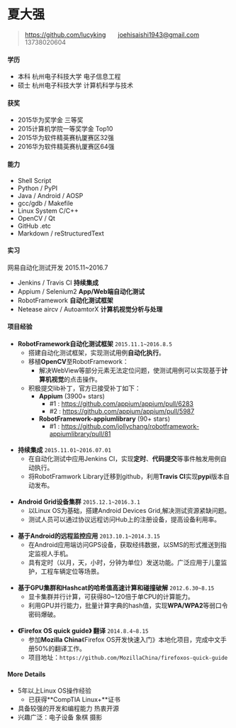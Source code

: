 # 夏大强 #
>https://github.com/lucyking &nbsp;&nbsp;&nbsp;&nbsp;&nbsp;  joehisaishi1943@gmail.com &nbsp;&nbsp;&nbsp;&nbsp;&nbsp;  13738020604 

  
#### 学历 ####
- 本科 杭州电子科技大学 电子信息工程 
- 硕士 杭州电子科技大学 计算机科学与技术

#### 获奖 ####
- 2015华为奖学金 三等奖
- 2015计算机学院一等奖学金 Top10 
- 2015华为软件精英赛杭厦赛区32强
- 2016华为软件精英赛杭厦赛区64强

#### 能力 #####
- Shell Script
- Python / PyPI
- Java / Android / AOSP
- gcc/gdb / Makefile
- Linux System C/C++
- OpenCV / Qt
- GitHub .etc 
- Markdown / reStructuredText  

#### 实习 ####
网易自动化测试开发 2015.11~2016.7

- Jenkins / Travis CI  **持续集成**
- Appium / Selenium2   **App/Web端自动化测试**
- RobotFramework **自动化测试框架**
- Netease aircv / AutoamtorX **计算机视觉分析与处理**

#### 项目经验
- **RobotFramework自动化测试框架** ```2015.11.1~2016.8.5```  
	- 搭建自动化测试框架，实现测试用例**自动化执行**。
	- 移植**OpenCV**至RobotFramework：
		- 解决WebView等部分元素无法定位问题，使测试用例可以实现基于**计算机视觉**的点击操作。	
	- 积极提交lib补丁，官方已接受补丁如下：
		- **Appium** (3900+ stars)
		    - #1 : https://github.com/appium/appium/pull/6283
		    - #2 : https://github.com/appium/appium/pull/5987
		- **RobotFramework-appiumlibrary** (90+ stars)
		    - #1 : https://github.com/jollychang/robotframework-appiumlibrary/pull/81  <br><br>
- **持续集成**  ```2015.11.01~2016.07.01```
	- 在自动化测试中应用Jenkins CI，实现**定时**、**代码提交**等事件触发用例自动执行。
	- 将RobotFramwork Library迁移到github，利用**Travis CI**实现**pypi**版本自动发布。	<br><br>
- **Android Grid设备集群**  ```2015.12.1~2016.3.1```   
	- 以Linux OS为基础，搭建Android Devices Grid,解决测试资源紧缺问题。
	- 测试人员可以通过协议远程访问Hub上的注册设备，提高设备利用率。<br><br>
- **基于Android的远程监控应用**  ```2013.10.1~2014.3.15```
	- 在Android应用端访问GPS设备，获取经纬数据，以SMS的形式推送到指定监视人手机。
	- 具有定时（以月，天，小时，分钟为单位）发送功能。广泛应用于儿童监护，工程车辆定位等场景。<br><br> 
- **基于GPU集群和Hashcat的哈希值高速计算和碰撞破解**  ```2012.6.30~8.15```
	- 显卡集群并行计算，可获得80~120倍于单CPU的计算能力。
	- 利用GPU并行能力，批量计算字典的hash值，实现**WPA/WPA2**等弱口令密码爆破。 <br><br>
- **《Firefox OS quick guide》 翻译** ```2014.8.4~8.15```
	- 参加**Mozilla China**《Firefox OS开发快速入门》本地化项目，完成中文手册50%的翻译工作。
	- 项目地址：```https://github.com/MozillaChina/firefoxos-quick-guide``` 

#### More Details ####
- 5年以上Linux OS操作经验
    - 已获得**CompTIA Linux+**证书 
- 具备较强的开发和编程能力 热衷开源 
- 兴趣广泛：电子设备 象棋 摄影
